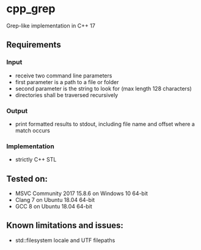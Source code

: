 # cpp_grep
Grep-like implementation in C++ 17

## Requirements
### Input
- receive two command line parameters
- first parameter is a path to a file or folder
- second parameter is the string to look for (max length 128 characters)
- directories shall be traversed recursively

### Output
- print formatted results to stdout, including file name and offset where a match occurs

### Implementation
- strictly C++ STL

## Tested on:
- MSVC Community 2017 15.8.6 on Windows 10 64-bit
- Clang 7 on Ubuntu 18.04 64-bit
- GCC 8 on Ubuntu 18.04 64-bit

## Known limitations and issues:
- std::filesystem locale and UTF filepaths
